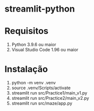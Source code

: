# streamlit-python

# Requisitos
1. Python 3.9.6 ou maior
2. Visual Studio Code 1.96 ou maior

# Instalação
1. python -m venv .venv
2. source .venv/Scripts/activate
3. streamlit run src/Practice1/main_v1.py
4. streamlit run src/Practice2/main_v2.py
5. streamlit run src/maze/app.py